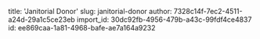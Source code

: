 title: 'Janitorial Donor'
slug: janitorial-donor
author: 7328c14f-7ec2-4511-a24d-29a1c5ce23eb
import_id: 30dc92fb-4956-479b-a43c-99fdf4ce4837
id: ee869caa-1a81-4968-bafe-ae7a164a9232
